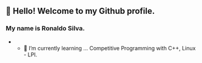 ## 👋  Hello! Welcome to my Github profile.
### My name is Ronaldo Silva.

 
* - 🌱 I’m currently learning ... Competitive Programming with C++, Linux - LPI.
